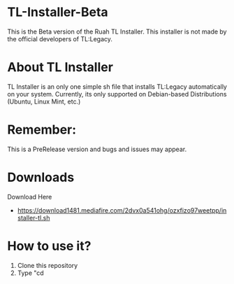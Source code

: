 # TL-Installer-Beta
This is the Beta version of the Ruah TL Installer. This installer is not made by the official developers of TL:Legacy.

# About TL Installer
TL Installer is an only one simple sh file that installs TL:Legacy automatically on your system. Currently, its only supported on Debian-based Distributions (Ubuntu, Linux Mint, etc.)

# Remember:
This is a PreRelease version and bugs and issues may appear.

# Downloads
Download Here
- https://download1481.mediafire.com/2dvx0a541ohg/ozxfizo97weetpp/installer-tl.sh

# How to use it?
1. Clone this repository
2. Type "cd 
